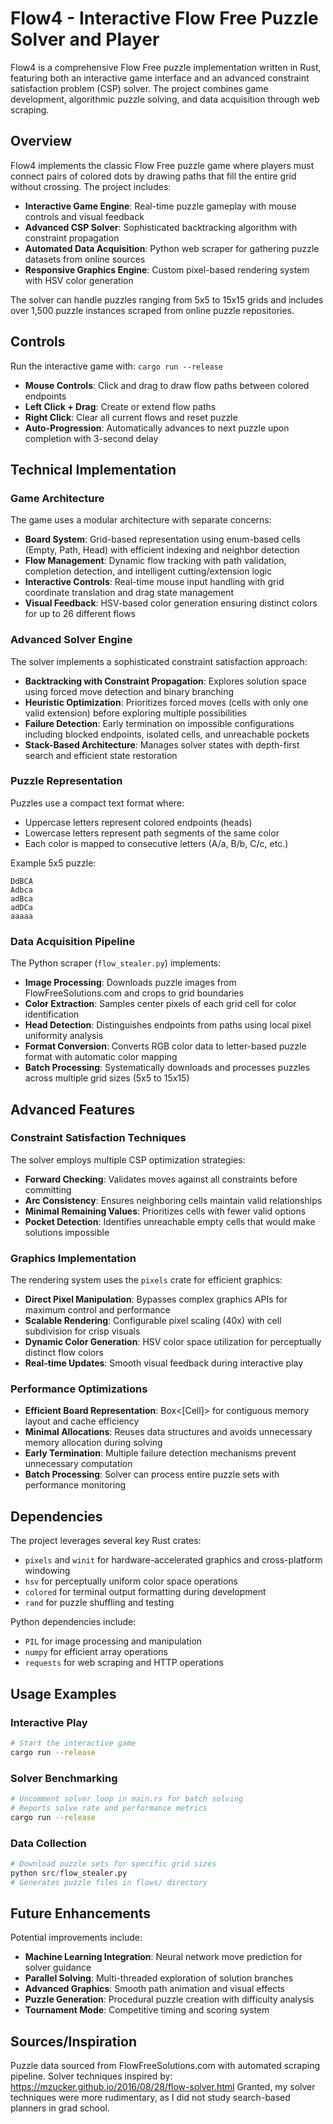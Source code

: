 # Flow4 - Interactive Flow Free Puzzle Solver and Player

Flow4 is a comprehensive Flow Free puzzle implementation written in Rust, featuring both an interactive game interface and an advanced constraint satisfaction problem (CSP) solver. The project combines game development, algorithmic puzzle solving, and data acquisition through web scraping.

## Overview

Flow4 implements the classic Flow Free puzzle game where players must connect pairs of colored dots by drawing paths that fill the entire grid without crossing. The project includes:

- **Interactive Game Engine**: Real-time puzzle gameplay with mouse controls and visual feedback
- **Advanced CSP Solver**: Sophisticated backtracking algorithm with constraint propagation
- **Automated Data Acquisition**: Python web scraper for gathering puzzle datasets from online sources
- **Responsive Graphics Engine**: Custom pixel-based rendering system with HSV color generation

The solver can handle puzzles ranging from 5x5 to 15x15 grids and includes over 1,500 puzzle instances scraped from online puzzle repositories.

## Controls

Run the interactive game with: `cargo run --release`

- **Mouse Controls**: Click and drag to draw flow paths between colored endpoints
- **Left Click + Drag**: Create or extend flow paths
- **Right Click**: Clear all current flows and reset puzzle
- **Auto-Progression**: Automatically advances to next puzzle upon completion with 3-second delay

## Technical Implementation

### Game Architecture

The game uses a modular architecture with separate concerns:

- **Board System**: Grid-based representation using enum-based cells (Empty, Path, Head) with efficient indexing and neighbor detection
- **Flow Management**: Dynamic flow tracking with path validation, completion detection, and intelligent cutting/extension logic
- **Interactive Controls**: Real-time mouse input handling with grid coordinate translation and drag state management
- **Visual Feedback**: HSV-based color generation ensuring distinct colors for up to 26 different flows

### Advanced Solver Engine

The solver implements a sophisticated constraint satisfaction approach:

- **Backtracking with Constraint Propagation**: Explores solution space using forced move detection and binary branching
- **Heuristic Optimization**: Prioritizes forced moves (cells with only one valid extension) before exploring multiple possibilities
- **Failure Detection**: Early termination on impossible configurations including blocked endpoints, isolated cells, and unreachable pockets
- **Stack-Based Architecture**: Manages solver states with depth-first search and efficient state restoration

### Puzzle Representation

Puzzles use a compact text format where:

- Uppercase letters represent colored endpoints (heads)
- Lowercase letters represent path segments of the same color
- Each color is mapped to consecutive letters (A/a, B/b, C/c, etc.)

Example 5x5 puzzle:

```
DdBCA
Adbca
adBca
adDCa
aaaaa
```

### Data Acquisition Pipeline

The Python scraper (`flow_stealer.py`) implements:

- **Image Processing**: Downloads puzzle images from FlowFreeSolutions.com and crops to grid boundaries
- **Color Extraction**: Samples center pixels of each grid cell for color identification
- **Head Detection**: Distinguishes endpoints from paths using local pixel uniformity analysis
- **Format Conversion**: Converts RGB color data to letter-based puzzle format with automatic color mapping
- **Batch Processing**: Systematically downloads and processes puzzles across multiple grid sizes (5x5 to 15x15)

## Advanced Features

### Constraint Satisfaction Techniques

The solver employs multiple CSP optimization strategies:

- **Forward Checking**: Validates moves against all constraints before committing
- **Arc Consistency**: Ensures neighboring cells maintain valid relationships
- **Minimal Remaining Values**: Prioritizes cells with fewer valid options
- **Pocket Detection**: Identifies unreachable empty cells that would make solutions impossible

### Graphics Implementation

The rendering system uses the `pixels` crate for efficient graphics:

- **Direct Pixel Manipulation**: Bypasses complex graphics APIs for maximum control and performance
- **Scalable Rendering**: Configurable pixel scaling (40x) with cell subdivision for crisp visuals
- **Dynamic Color Generation**: HSV color space utilization for perceptually distinct flow colors
- **Real-time Updates**: Smooth visual feedback during interactive play

### Performance Optimizations

- **Efficient Board Representation**: Box<[Cell]> for contiguous memory layout and cache efficiency
- **Minimal Allocations**: Reuses data structures and avoids unnecessary memory allocation during solving
- **Early Termination**: Multiple failure detection mechanisms prevent unnecessary computation
- **Batch Processing**: Solver can process entire puzzle sets with performance monitoring

## Dependencies

The project leverages several key Rust crates:

- `pixels` and `winit` for hardware-accelerated graphics and cross-platform windowing
- `hsv` for perceptually uniform color space operations
- `colored` for terminal output formatting during development
- `rand` for puzzle shuffling and testing

Python dependencies include:

- `PIL` for image processing and manipulation
- `numpy` for efficient array operations
- `requests` for web scraping and HTTP operations

## Usage Examples

### Interactive Play

```bash
# Start the interactive game
cargo run --release
```

### Solver Benchmarking

```bash
# Uncomment solver loop in main.rs for batch solving
# Reports solve rate and performance metrics
cargo run --release
```

### Data Collection

```python
# Download puzzle sets for specific grid sizes
python src/flow_stealer.py
# Generates puzzle files in flows/ directory
```

## Future Enhancements

Potential improvements include:

- **Machine Learning Integration**: Neural network move prediction for solver guidance
- **Parallel Solving**: Multi-threaded exploration of solution branches
- **Advanced Graphics**: Smooth path animation and visual effects
- **Puzzle Generation**: Procedural puzzle creation with difficulty analysis
- **Tournament Mode**: Competitive timing and scoring system

## Sources/Inspiration

Puzzle data sourced from FlowFreeSolutions.com with automated scraping pipeline. Solver techniques inspired by: https://mzucker.github.io/2016/08/28/flow-solver.html
Granted, my solver techniques were more rudimentary, as I did not study search-based planners in grad school.
